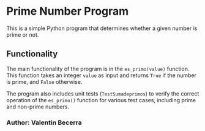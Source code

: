 # Prime Number Program

This is a simple Python program that determines whether a given number is prime or not.

## Functionality

The main functionality of the program is in the `es_primo(value)` function. This function takes an integer `value` as input and returns `True` if the number is prime, and `False` otherwise.

The program also includes unit tests (`TestSumadeprimos`) to verify the correct operation of the `es_primo()` function for various test cases, including prime and non-prime numbers.

### Author: **Valentin Becerra**